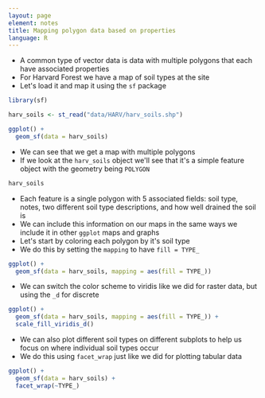 ```yaml
---
layout: page
element: notes
title: Mapping polygon data based on properties
language: R
--- 
```


* A common type of vector data is data with multiple polygons that each have associated properties
* For Harvard Forest we have a map of soil types at the site
* Let's load it and map it using the `sf` package

```r
library(sf)

harv_soils <- st_read("data/HARV/harv_soils.shp")

ggplot() +
  geom_sf(data = harv_soils)
```

* We can see that we get a map with multiple polygons
* If we look at the `harv_soils` object we'll see that it's a simple feature object with the geometry being `POLYGON`

```r
harv_soils
```

* Each feature is a single polygon with 5 associated fields: soil type, notes, two different soil type descriptions, and how well drained the soil is
* We can include this information on our maps in the same ways we include it in other `ggplot` maps and graphs
* Let's start by coloring each polygon by it's soil type
* We do this by setting the `mapping` to have `fill = TYPE_`

```r
ggplot() +
  geom_sf(data = harv_soils, mapping = aes(fill = TYPE_))
```

* We can switch the color scheme to viridis like we did for raster data, but using the `_d` for discrete

```r
ggplot() +
  geom_sf(data = harv_soils, mapping = aes(fill = TYPE_)) +
  scale_fill_viridis_d()
```

* We can also plot different soil types on different subplots to help us focus on where individual soil types occur
* We do this using `facet_wrap` just like we did for plotting tabular data

```r
ggplot() +
  geom_sf(data = harv_soils) +
  facet_wrap(~TYPE_)
```